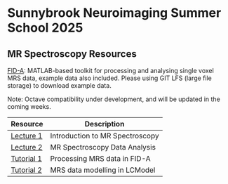 # Sunnybrook Neuroimaging Summer School 2025

## MR Spectroscopy Resources
[FID-A](https://github.com/CIC-methods/FID-A): MATLAB-based toolkit for processing and analysing single voxel MRS data, example data also included. Please using GIT LFS (large file storage) to download example data.

Note: Octave compatibility under development, and will be updated in the coming weeks.

|Resource | Description|
|--------------------|----------------------|
|[Lecture 1](lecture_1) | Introduction to MR Spectroscopy |
|[Lecture 2](lecture_2) | MR Spectroscopy Data Analysis|
|[Tutorial 1](tutorial_1) | Processing MRS data in FID-A|
|[Tutorial 2](tutorial_2) | MRS data modelling in LCModel|
